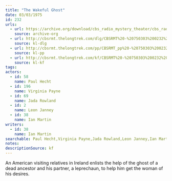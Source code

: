 ```yaml
---
title: "The Wakeful Ghost"
date: 03/03/1975
id: 232
urls: 
  - url: https://archive.org/download/cbs_radio_mystery_theater/cbs_radio_mystery_theater-0201-0250.zip/cbs_radio_mystery_theater-0201-0250%2Fcbsrmt_0232_the_wakeful_ghost.mp3
    source: archive-org
  - url: http://cbsrmt.thelongtrek.com/dlg/CBSRMT%20-%20750303%200232%20The%20Wakeful%20Ghost.mp3
    source: kl-dlg
  - url: http://cbsrmt.thelongtrek.com/pp/CBSRMT_pp%20-%20750303%200232%20The%20Wakeful%20Ghost.mp3
    source: kl-pp
  - url: http://cbsrmt.thelongtrek.com/kf/CBSRMT%20-%20750303%200232%20The%20Wakeful%20Ghost_kf.mp3
    source: kl-kf
tags: 
actors:  
  - id: 58
    name: Paul Hecht  
  - id: 196
    name: Virginia Payne  
  - id: 69
    name: Jada Rowland  
  - id: 2
    name: Leon Janney  
  - id: 38
    name: Ian Martin
writers:  
  - id: 38
    name: Ian Martin
searchable: Paul Hecht,Virginia Payne,Jada Rowland,Leon Janney,Ian Martin Ian Martin
notes: 
descriptionSource: kf
---
```

An American visiting relatives in Ireland enlists the help of the ghost of a dead ancestor and his partner, a leprechaun, to help him get the woman of his desires.